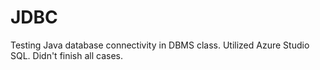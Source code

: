 # JDBC
Testing Java database connectivity in DBMS class.
Utilized Azure Studio SQL.
Didn't finish all cases.

